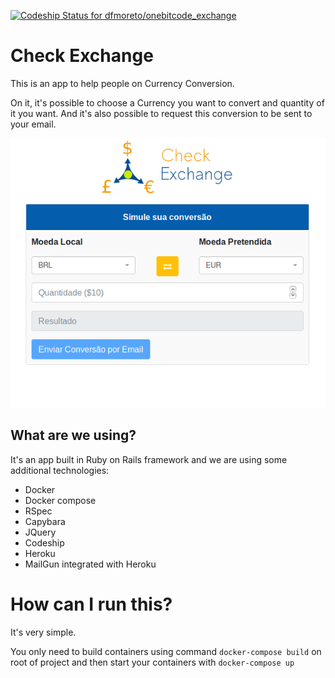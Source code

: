 [ ![Codeship Status for dfmoreto/onebitcode_exchange](https://app.codeship.com/projects/1cc69cf0-83d9-0135-9473-62a24314a0c3/status?branch=master)](https://app.codeship.com/projects/247370)

# Check Exchange

This is an app to help people on Currency Conversion.

On it, it's possible to choose a Currency you want to convert and quantity of it you want.
And it's also possible to request this conversion to be sent to your email.

![Main view](https://github.com/dfmoreto/onebitcode_exchange/blob/master/public/main_view.png)


## What are we using?

It's an app built in Ruby on Rails framework and we are using some additional technologies:
- Docker
- Docker compose
- RSpec
- Capybara
- JQuery
- Codeship
- Heroku
- MailGun integrated with Heroku


# How can I run this?

It's very simple.

You only need to build containers using command `docker-compose build` on root of project and then start your containers with `docker-compose up`
